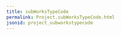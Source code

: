```yaml
---
title: subWorksTypeCode
permalink: Project.subWorksTypeCode.html
jsonid: project_subworkstypecode
---
```

